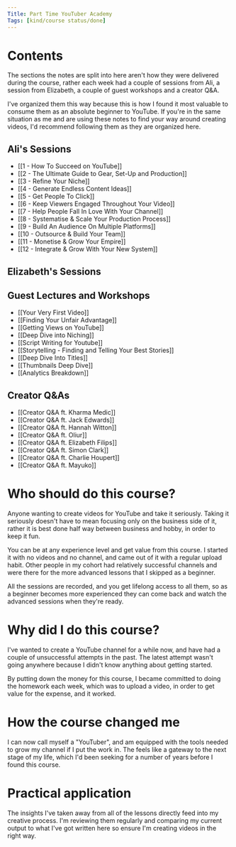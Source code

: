 ```yaml
---
Title: Part Time YouTuber Academy
Tags: [kind/course status/done]
---
```


# Contents
The sections the notes are split into here aren't how they were delivered during the course, rather each week had a couple of sessions from Ali, a session from Elizabeth, a couple of guest workshops and a creator Q&A.

I've organized them this way because this is how I found it most valuable to consume them as an absolute beginner to YouTube. If you're in the same situation as me and are using these notes to find your way around creating videos, I'd recommend following them as they are organized here.

## Ali's Sessions
- [[1 - How To Succeed on YouTube]]
- [[2 - The Ultimate Guide to Gear, Set-Up and Production]]
- [[3 - Refine Your Niche]]
- [[4 - Generate Endless Content Ideas]]
- [[5 - Get People To Click]]
- [[6 - Keep Viewers Engaged Throughout Your Video]]
- [[7 - Help People Fall In Love With Your Channel]]
- [[8 - Systematise & Scale Your Production Process]]
- [[9 - Build An Audience On Multiple Platforms]]
- [[10 - Outsource & Build Your Team]]
- [[11 - Monetise & Grow Your Empire]]
- [[12 - Integrate & Grow With Your New System]]

## Elizabeth's Sessions

## Guest Lectures and Workshops
- [[Your Very First Video]]
- [[Finding Your Unfair Advantage]]
- [[Getting Views on YouTube]]
- [[Deep Dive into Niching]]
- [[Script Writing for Youtube]]
- [[Storytelling - Finding and Telling Your Best Stories]]
- [[Deep Dive Into Titles]]
- [[Thumbnails Deep Dive]]
- [[Analytics Breakdown]]

## Creator Q&As
- [[Creator Q&A ft. Kharma Medic]]
- [[Creator Q&A ft. Jack Edwards]]
- [[Creator Q&A ft. Hannah Witton]]
- [[Creator Q&A ft. Oliur]]
- [[Creator Q&A ft. Elizabeth Filips]]
- [[Creator Q&A ft. Simon Clark]]
- [[Creator Q&A ft. Charlie Houpert]]
- [[Creator Q&A ft. Mayuko]]

# Who should do this course?
Anyone wanting to create videos for YouTube and take it seriously. Taking it seriously doesn't have to mean focusing only on the business side of it, rather it is best done half way between business and hobby, in order to keep it fun.

You can be at any experience level and get value from this course. I started it with no videos and no channel, and came out of it with a regular upload habit. Other people in my cohort had relatively successful channels and were there for the more advanced lessons that I skipped as a beginner.

All the sessions are recorded, and you get lifelong access to all them, so as a beginner becomes more experienced they can come back and watch the advanced sessions when they're ready.

# Why did I do this course?
I've wanted to create a YouTube channel for a while now, and have had a couple of unsuccessful attempts in the past. The latest attempt wasn't going anywhere because I didn't know anything about getting started. 

By putting down the money for this course, I became committed to doing the homework each week, which was to upload a video, in order to get value for the expense, and it worked.

# How the course changed me
I can now call myself a "YouTuber", and am equipped with the tools needed to grow my channel if I put the work in. The feels like a gateway to the next stage of my life, which I'd been seeking for a number of years before I found this course.

# Practical application
The insights I've taken away from all of the lessons directly feed into my creative process. I'm reviewing them regularly and comparing my current output to what I've got written here so ensure I'm creating videos in the right way.